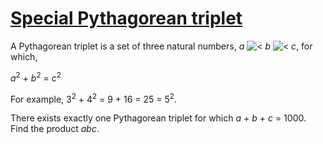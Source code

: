 # [Special Pythagorean triplet](http://projecteuler.net/problem=9)

A Pythagorean triplet is a set of three natural numbers, <var>a</var> ![<](/Users/tranthanhan/.rvm/gems/ruby-2.2.0/gems/euler-manager-0.1.1/config/../data/images/symbol_lt.gif) <var>b</var> ![<](/Users/tranthanhan/.rvm/gems/ruby-2.2.0/gems/euler-manager-0.1.1/config/../data/images/symbol_lt.gif) <var>c</var>, for which,

 <var>a</var><sup>2</sup> + <var>b</var><sup>2</sup> = <var>c</var><sup>2</sup>

For example, 3<sup>2</sup> + 4<sup>2</sup> = 9 + 16 = 25 = 5<sup>2</sup>.

There exists exactly one Pythagorean triplet for which <var>a</var> + <var>b</var> + <var>c</var> = 1000.  
Find the product <var>abc</var>.

